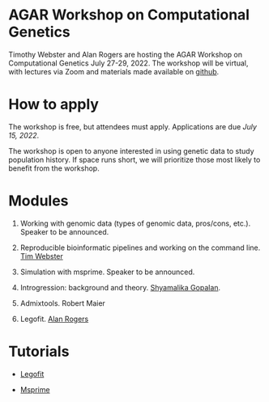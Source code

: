 # AGAR Workshop on Computational Genetics

Timothy Webster and Alan Rogers are hosting the AGAR Workshop on
Computational Genetics July 27-29, 2022. The workshop will be
virtual, with lectures via Zoom and materials made available on
[github](https://github.com/alanrogers/agar22.git).

# How to apply

The workshop is free, but attendees must apply. Applications are due
*July 15, 2022*.

The workshop is open to anyone interested in using genetic data to
study population history. If space runs short, we will prioritize those
most likely to benefit from the workshop.

# Modules

1. Working with genomic data (types of genomic data, pros/cons, etc.).
Speaker to be announced.
<!--Invitations: Joanna Malukiewicz, Maria Nieves-Colon,
and Ainash Childebayeva.-->

2. Reproducible bioinformatic pipelines and working on the command
   line. [Tim Webster](https://www.websterlab.org/)

3. Simulation with msprime. Speaker to be announced.
<!--Invitation: Colin Brand-->

4. Introgression: background and
   theory. [Shyamalika Gopalan](https://www.goldberglab.org/people). 

5. Admixtools. Robert Maier

6. Legofit. [Alan Rogers](https://anthro.utah.edu/profile.php?unid=u0028949)

# Tutorials

* [Legofit](legofit/legotut.pdf)

* [Msprime](msprime/msptut.pdf)
